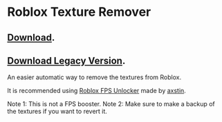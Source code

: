 # Roblox Texture Remover
## [Download](https://github.com/OhRetro/Roblox-Texture-Remover/releases).
## [Download Legacy Version](https://github.com/OhRetro/Roblox-Texture-Remover/releases/tag/Legacy).
An easier automatic way to remove the textures from Roblox.

It is recommended using [Roblox FPS Unlocker](https://github.com/axstin/rbxfpsunlocker/releases) made by [axstin](https://github.com/axstin).

Note 1: This is not a FPS booster.
Note 2: Make sure to make a backup of the textures if you want to revert it.
